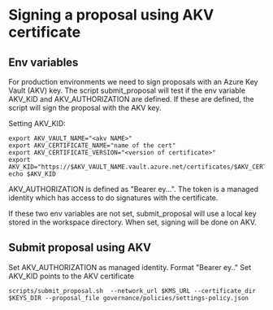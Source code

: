 # Signing a proposal using AKV certificate

## Env variables

For production environments we need to sign proposals with an Azure Key Vault (AKV) key.
The script submit_proposal will test if the env variable AKV_KID and AKV_AUTHORIZATION are defined. If these are defined, the script will sign the proposal with the AKV key.

Setting AKV_KID:

```
export AKV_VAULT_NAME="<akv NAME>"
export AKV_CERTIFICATE_NAME="name of the cert"
export AKV_CERTIFICATE_VERSION="<version of certificate>"
export AKV_KID="https://$AKV_VAULT_NAME.vault.azure.net/certificates/$AKV_CERTIFICATE_NAME/$AKV_CERTIFICATE_VERSION"
echo $AKV_KID
```

AKV_AUTHORIZATION is defined as "Bearer ey...". The token is a managed identity which has access to do signatures with the certificate.

If these two env variables are not set, submit_proposal will use a local key stored in the workspace directory. When set, signing will be done on AKV.

## Submit proposal using AKV

Set AKV_AUTHORIZATION as managed identity. Format "Bearer ey.."
Set AKV_KID points to the AKV certificate

```
scripts/submit_proposal.sh  --network_url $KMS_URL --certificate_dir $KEYS_DIR --proposal_file governance/policies/settings-policy.json
```
